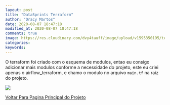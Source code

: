 ```yaml
---
layout: post
title: "DataSprints Terraform"
author: "Oracy Martos"
date: 2020-08-07 18:47:18
modified_at: 2020-08-07 18:47:18
comments: true
image: https://res.cloudinary.com/dvy4tauff/image/upload/v1595350195/terraform_pvg0hk.png
categories:  
keywords:  
---
```


O terraform foi criado com o esquema de modulos, entao eu consigo adicionar mais modulos conforme a necessidade do projeto, este eu criei apenas o airflow_terraform, e chamo o modulo no arquivo `main.tf` na raiz do projeto.

<img src="{{site.baseurl}}/images/posts/terraform/aws.png"/>

[Voltar Para Pagina Principal do Projeto]({{site.url}}/blog/2020/datasprints/)